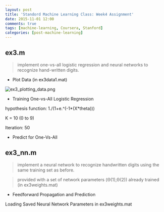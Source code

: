 ```yaml
---
layout: post
title: 'Standord Machine Learning Class: Week4 Assignment'
date: 2015-11-01 12:00
comments: true
tags: [machine-learning, Coursera, Stanford]
categories: [post-machine-learning]
---
```


## ex3.m

> implement one-vs-all logistic regression and neural networks to recognize hand-written digits.

- Plot Data (in ex3data1.mat)

![ex3_plotting_data.png](http://imgur.com/huVH9AS.png)

- Training One-vs-All Logistic Regression

hypothesis function: 1./(1+e.^(-1*(X*theta)))

K = 10 (0 to 9)

Iteration: 50

<script src="https://gist.github.com/joyhuang9473/0ca0a82a0b2616759a7e.js"></script>

- Predict for One-Vs-All

<script src="https://gist.github.com/joyhuang9473/8a964d894e25dc3aa1c4.js"></script>

## ex3_nn.m

>  implement a neural network to recognize handwritten digits using the same training set as before.

> provided with a set of network parameters (Θ(1),Θ(2)) already trained (in ex3weights.mat)

- Feedforward Propagation and Prediction

Loading Saved Neural Network Parameters in ex3weights.mat

<script src="https://gist.github.com/joyhuang9473/bc9786e6cb0ed377dc1f.js"></script>
